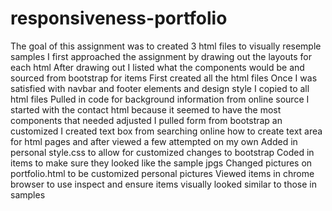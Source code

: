 # responsiveness-portfolio

The goal of this assignment was to created 3 html files to visually resemple samples
I first approached the assignment by drawing out the layouts for each html 
After drawing out I listed what the components would be and sourced from bootstrap for items
First created all the html files
Once I was satisfied with navbar and footer elements and design style I copied to all html files
Pulled in code for background information from online source
I started with the contact html because it seemed to have the most components that needed adjusted
I pulled form from bootstrap an customized
I created text box from searching online how to create text area for html pages and after viewed a few attempted on my own
Added in personal style.css to allow for customized changes to bootstrap
Coded in items to make sure they looked like the sample jpgs
Changed pictures on portfolio.html to be customized personal pictures
Viewed items in chrome browser to use inspect and ensure items visually looked similar to those in samples
